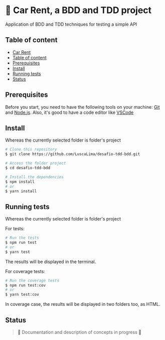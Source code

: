# 🚗 Car Rent, a BDD and TDD project

Application of BDD and TDD techniques for testing a simple API

## Table of content

- [Car Rent](#🚗_Car_Rent,_a_BDD_and_TDD_project)
- [Table of content](#Table_of_content)
- [Prerequisites](#Prerequisites)
- [Install](#Install)
- [Running tests](#Running_tests)
- [Status](#Status)
<!-- - [Como usar](#como-usar)
  - [Pre Requisitos](#pre-requisitos)
  - [Local files](#local-files)
  - [Remote files](#remote-files)
  - [Multiple files](#multiple-files)
  - [Combo](#combo)
- [Tests](#testes)
- [Tecnologias](#tecnologias) -->

## Prerequisites

Before you start, you need to have the following tools on your machine: [Git](https://git-scm.com/) and [Node.js](https://nodejs.org/en/). Also, it's good to have a code editor like [VSCode](https://code.visualstudio.com/)

## Install

Whereas the currently selected folder is folder's project

```bash
# Clone this repository
$ git clone https://github.com/LuscaLima/desafio-tdd-bdd.git

# Access the folder project
$ cd desafio-tdd-bdd

# Install the dependencies
$ npm install
# or
$ yarn install
```

## Running tests

Whereas the currently selected folder is folder's project

For tests:

```bash
# Run the tests
$ npm run test
# or
$ yarn test
```

The results will be displayed in the terminal.

For coverage tests:

```bash
# Run the coverage tests
$ npm run test:cov
# or
$ yarn test:cov
```

In coverage case, the results will be displayed in two folders too, as HTML.

## Status

> 🚧 Documentation and description of concepts in progress 🚧

<!--
#### TODO LIST

- [ ] Definition of TDD and BDD
- [ ] Description of the project
- [ ] Explanation of concepts applied in project resolution -->

